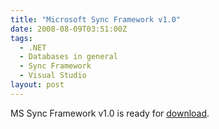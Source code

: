 ```yaml
---
title: "Microsoft Sync Framework v1.0"
date: 2008-08-09T03:51:00Z
tags:
  - .NET
  - Databases in general
  - Sync Framework
  - Visual Studio
layout: post
---
```

MS Sync Framework v1.0 is ready for [download][1].

[1]: http://www.microsoft.com/downloads/details.aspx?FamilyID=C88BA2D1-CEF3-4149-B301-9B056E7FB1E6&displaylang=en